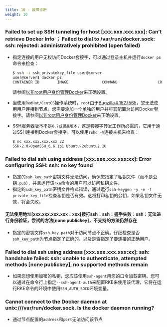 ```yaml
---
title: 10 - 故障诊断
weight: 10
---
```


### Failed to set up SSH tunneling for host [xxx.xxx.xxx.xxx]: Can’t retrieve Docker Info ； Failed to dial to /var/run/docker.sock: ssh: rejected: administratively prohibited (open failed)

- 指定连接的用户无权访问Docker套接字，可以通过登录主机并运行`docker ps`命令来检查：

    ```bash
    $ ssh -i ssh_privatekey_file user@server
    user@server$ docker ps
    CONTAINER ID        IMAGE               COMMAND                  CREATED             STATUS              PORTS                    NAMES
    ```

    请参阅[以非root用户身份管理Docker](https://docs.docker.com/install/linux/linux-postinstall/#manage-docker-as-a-non-root-user)来正确设置。

- 当使用`RedHat/CentOS`操作系统时，`root`由于[Bugzilla＃1527565](https://bugzilla.redhat.com/show_bug.cgi?id=1527565)，您无法使用用户连接到节点。您需要添加一个单独的用户并将其配置为访问Docker套接字。请参阅[以非root用户身份管理Docker](https://docs.docker.com/install/linux/linux-postinstall/#manage-docker-as-a-non-root-user)来正确设置。
- SSH服务器版本不是`6.7或更高版本`，这是套接字转发工作所必需的，它用于通过SSH连接到Docker套接字。可以使用`sshd -V`连接主机来检查：

    ```bash
    $ nc xxx.xxx.xxx.xxx 22
    SSH-2.0-OpenSSH_6.6.1p1 Ubuntu-2ubuntu2.10
    ```

### Failed to dial ssh using address [xxx.xxx.xxx.xxx:xx]: Error configuring SSH: ssh: no key found

- 指定的`ssh_key_path`密钥文件无法访问，确保您指定了私钥文件（而不是公钥`.pub`），并且运行该`rke`命令的用户可以访问私钥文件。
- 指定的`ssh_key_path`密钥文件格式错误，通过运行`ssh-keygen -y -e -f private_key_file`检查私钥是否有效。这将打印私钥的公钥，如果私钥文件无效，将会失败。

#### 无法使用地址[xxx.xxx.xxx.xxx：xxx]拨打ssh：ssh：握手失败：ssh：无法进行身份验证，尝试的方法[none publickey]，不支持的方法仍然存在

- 指定的密钥文件`ssh_key_path`对于访问节点不正确。仔细检查是否`ssh_key_path`为节点指定了正确的，以及是否指定了要连接的正确用户。

### Failed to dial ssh using address [xxx.xxx.xxx.xxx:xx]: ssh: handshake failed: ssh: unable to authenticate, attempted methods [none publickey], no supported methods remain

- 如果您想使用加密的私钥，您应该使用`ssh-agent`用您的口令加载密钥。您可以通过在命令行上指定`--ssh-agent-auth`来配置RKE来使用该代理，它将在运行RKE命令的环境中使用`SSH_AUTH_SOCK`环境变量。

### Cannot connect to the Docker daemon at unix:///var/run/docker.sock. Is the docker daemon running?

- 通过节点配置的`address`和`port`无法访问该节点